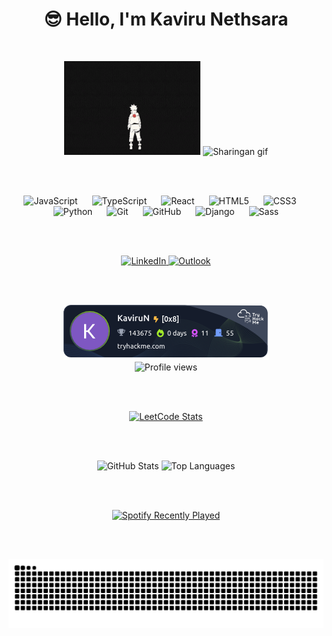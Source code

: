 <h1 align="center">😎 Hello, I'm Kaviru Nethsara</h1>

<br>

<p align="center">
  <img height="150" src="https://github.com/KaviruN/KaviruN/blob/6f51fcb0c7dc823b71647626e40bf937b54c9e89/assets/naruto.gif" alt="Cool gif"/>
  <img height="150" src="https://www.gifcen.com/wp-content/uploads/2022/09/sharingan-gif-7.gif" alt="Sharingan gif"/>
</p>

<br><br>

<div align="center">
  <img src="https://cdn.jsdelivr.net/gh/devicons/devicon/icons/javascript/javascript-original.svg" width="35" alt="JavaScript" />
  <img width="15"/>
  <img src="https://cdn.jsdelivr.net/gh/devicons/devicon/icons/typescript/typescript-original.svg" width="35" alt="TypeScript" />
  <img width="15"/>
  <img src="https://cdn.jsdelivr.net/gh/devicons/devicon/icons/react/react-original.svg" width="35" alt="React" />
  <img width="15"/>
  <img src="https://cdn.jsdelivr.net/gh/devicons/devicon/icons/html5/html5-original.svg" width="35" alt="HTML5" />
  <img width="15"/>
  <img src="https://cdn.jsdelivr.net/gh/devicons/devicon/icons/css3/css3-original.svg" width="35" alt="CSS3" />
  <img width="15"/>
  <img src="https://cdn.jsdelivr.net/gh/devicons/devicon/icons/python/python-original.svg" width="35" alt="Python" />
  <img width="15"/>
  <img src="https://cdn.jsdelivr.net/gh/devicons/devicon/icons/git/git-original.svg" width="35" alt="Git" />
  <img width="15"/>
  <img src="https://cdn.jsdelivr.net/gh/devicons/devicon/icons/github/github-original.svg" width="35" alt="GitHub" />
  <img width="15"/>
  <img src="https://cdn.jsdelivr.net/gh/devicons/devicon/icons/django/django-plain.svg" width="35" alt="Django" />
  <img width="15"/>
  <img src="https://cdn.jsdelivr.net/gh/devicons/devicon/icons/sass/sass-original.svg" width="35" alt="Sass" />
</div>

<br><br>

<div align="center">
  <a href="https://www.linkedin.com/in/kaviru-n" target="_blank">
    <img src="https://img.shields.io/static/v1?message=LinkedIn&logo=linkedin&label=&color=0077B5&logoColor=white&labelColor=&style=for-the-badge" alt="LinkedIn"/>
  </a>
  <a href="mailto:kavirunethsara@outlook.com" target="_blank">
    <img src="https://img.shields.io/static/v1?message=Outlook&logo=microsoft-outlook&label=&color=0078D4&logoColor=white&labelColor=&style=for-the-badge" alt="Outlook"/>
  </a>
</div>

<br><br>

<div align="center">
  <a href="https://tryhackme.com/p/KaviruN" target="_blank">
    <img src="https://raw.githubusercontent.com/KaviruN/KaviruN/refs/heads/main/assets/tryhackme-badge.png" alt="TryHackMe badge"/>
  </a>
  <br>
  <img src="https://profile-count.kaviru.me/KaviruN/count.svg" alt="Profile views"/>
</div>

<br><br>

<div align="center">
  <a href="https://leetcode.com/u/kavirun/" target="_blank">
    <img src="https://leetcard.jacoblin.cool/kavirun?theme=dark&ext=contest" alt="LeetCode Stats" width="400" height="195"/>
  </a>
</div>

<br><br>

<div align="center">
  <img src="https://github-readme-stats.vercel.app/api?username=KaviruN&hide_title=false&hide_rank=false&show_icons=true&include_all_commits=true&count_private=true&disable_animations=false&theme=radical&hide_border=false" width="400" height="195" alt="GitHub Stats"/>
  <img src="https://github-readme-stats.vercel.app/api/top-langs?username=KaviruN&locale=en&hide_title=false&layout=compact&card_width=400&langs_count=5&theme=radical&hide_border=false" width="400" height="195" alt="Top Languages"/>
</div>

<br><br>

<div align="center">
  <a href="https://open.spotify.com/user/f1r9d11aorxmvcbang9yo4lf1" target="_blank">
    <img src="https://spotify-recently-played-readme.vercel.app/api?user=f1r9d11aorxmvcbang9yo4lf1&count=3&unique=true" alt="Spotify Recently Played"/>
  </a>
</div>

<br><br>

<div align="center">
  <img src="https://raw.githubusercontent.com/KaviruN/KaviruN/output/snake.svg" alt="Snake animation"/>
</div>
